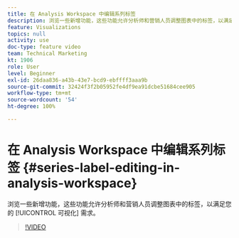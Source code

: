 ```yaml
---
title: 在 Analysis Workspace 中编辑系列标签
description: 浏览一些新增功能，这些功能允许分析师和营销人员调整图表中的标签，以满足您的可视化需求。
feature: Visualizations
topics: null
activity: use
doc-type: feature video
team: Technical Marketing
kt: 1906
role: User
level: Beginner
exl-id: 26daa836-a43b-43e7-bcd9-ebffff3aaa9b
source-git-commit: 32424f3f2b05952fe4df9ea91dcbe51684cee905
workflow-type: tm+mt
source-wordcount: '54'
ht-degree: 100%

---
```


# 在 Analysis Workspace 中编辑系列标签 {#series-label-editing-in-analysis-workspace}

浏览一些新增功能，这些功能允许分析师和营销人员调整图表中的标签，以满足您的 [!UICONTROL 可视化] 需求。

>[!VIDEO](https://video.tv.adobe.com/v/23728/?quality=12)
